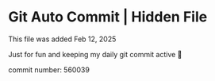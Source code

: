 # Git Auto Commit | Hidden File

This file was added Feb 12, 2025

Just for fun and keeping my daily git commit active 🤪

commit number: 560039
